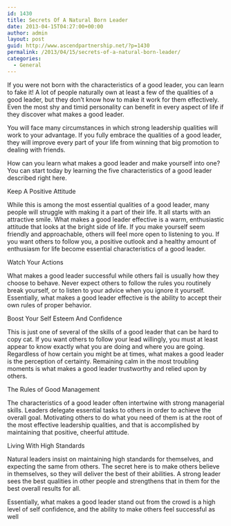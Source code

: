 ```yaml
---
id: 1430
title: Secrets Of A Natural Born Leader
date: 2013-04-15T04:27:00+00:00
author: admin
layout: post
guid: http://www.ascendpartnership.net/?p=1430
permalink: /2013/04/15/secrets-of-a-natural-born-leader/
categories:
  - General
---
```

If you were not born with the characteristics of a good leader, you can learn to fake it! A lot of people naturally own at least a few of the qualities of a good leader, but they don&#8217;t know how to make it work for them effectively. Even the most shy and timid personality can benefit in every aspect of life if they discover what makes a good leader.

You will face many circumstances in which strong leadership qualities will work to your advantage. If you fully embrace the qualities of a good leader, they will improve every part of your life from winning that big promotion to dealing with friends.

How can you learn what makes a good leader and make yourself into one? You can start today by learning the five characteristics of a good leader described right here.

Keep A Positive Attitude
  
While this is among the most essential qualities of a good leader, many people will struggle with making it a part of their life. It all starts with an attractive smile. What makes a good leader effective is a warm, enthusiastic attitude that looks at the bright side of life. If you make yourself seem friendly and approachable, others will feel more open to listening to you. If you want others to follow you, a positive outlook and a healthy amount of enthusiasm for life become essential characteristics of a good leader.

Watch Your Actions
  
What makes a good leader successful while others fail is usually how they choose to behave. Never expect others to follow the rules you routinely break yourself, or to listen to your advice when you ignore it yourself. Essentially, what makes a good leader effective is the ability to accept their own rules of proper behavior.

Boost Your Self Esteem And Confidence
  
This is just one of several of the skills of a good leader that can be hard to copy cat. If you want others to follow your lead willingly, you must at least appear to know exactly what you are doing and where you are going. Regardless of how certain you might be at times, what makes a good leader is the perception of certainty. Remaining calm in the most troubling moments is what makes a good leader trustworthy and relied upon by others.

The Rules of Good Management
  
The characteristics of a good leader often intertwine with strong managerial skills. Leaders delegate essential tasks to others in order to achieve the overall goal. Motivating others to do what you need of them is at the root of the most effective leadership qualities, and that is accomplished by maintaining that positive, cheerful attitude.

Living With High Standards
  
Natural leaders insist on maintaining high standards for themselves, and expecting the same from others. The secret here is to make others believe in themselves, so they will deliver the best of their abilities. A strong leader sees the best qualities in other people and strengthens that in them for the best overall results for all.

Essentially, what makes a good leader stand out from the crowd is a high level of self confidence, and the ability to make others feel successful as well